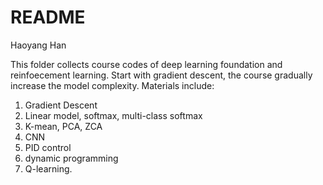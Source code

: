 # README

Haoyang Han

This folder collects course codes of deep learning foundation and reinfoecement learning. Start with gradient descent, the course gradually increase the model complexity. Materials include:

1. Gradient Descent
2. Linear model, softmax, multi-class softmax
3. K-mean, PCA, ZCA
4. CNN
5. PID control
6. dynamic programming
7. Q-learning.